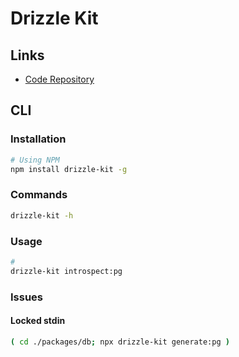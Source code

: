 # Drizzle Kit

## Links

- [Code Repository](https://github.com/drizzle-team/drizzle-kit-mirror)

## CLI

### Installation

```sh
# Using NPM
npm install drizzle-kit -g
```

### Commands

```sh
drizzle-kit -h
```

### Usage

```sh
#
drizzle-kit introspect:pg
```

### Issues

#### Locked stdin

<!--
https://github.com/vercel/turbo/issues/1235
-->

```sh
( cd ./packages/db; npx drizzle-kit generate:pg )
```
